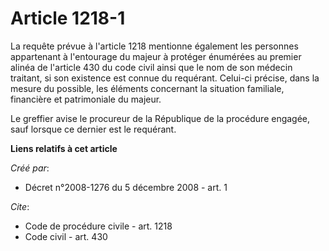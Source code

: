 # Article 1218-1

La requête prévue à l'article 1218 mentionne également les personnes appartenant à l'entourage du majeur à protéger énumérées
au premier alinéa de l'article 430 du code civil ainsi que le nom de son médecin traitant, si son existence est connue du
requérant. Celui-ci précise, dans la mesure du possible, les éléments concernant la situation familiale, financière et
patrimoniale du majeur. 

Le greffier avise le procureur de la République de la procédure engagée, sauf lorsque ce dernier est le requérant.

**Liens relatifs à cet article**

_Créé par_:

  - Décret n°2008-1276 du 5 décembre 2008 - art. 1

_Cite_:

  - Code de procédure civile - art. 1218
  - Code civil - art. 430
